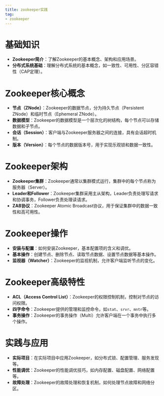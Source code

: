 ```yaml
---
title: zookeeper实践
tag:
- zookeeper
---
```


# 基础知识

- **Zookeeper简介**：了解Zookeeper的基本概念、架构和应用场景。
- **分布式系统基础**：理解分布式系统的基本概念，如一致性、可用性、分区容错性（CAP定理）。

# Zookeeper核心概念

- **节点（ZNode）**：Zookeeper的数据节点，分为持久节点（Persistent ZNode）和临时节点（Ephemeral ZNode）。
- **数据模型**：Zookeeper的数据模型是一个层次化的树结构，每个节点可以存储数据和子节点。
- **会话（Session）**：客户端与Zookeeper服务器之间的连接，具有会话超时机制。
- **版本（Version）**：每个节点的数据版本号，用于实现乐观锁和数据一致性。

# Zookeeper架构

- **Zookeeper集群**：Zookeeper通常以集群模式运行，集群中的每个节点称为服务器（Server）。
- **Leader和Follower**：Zookeeper集群采用主从架构，Leader负责处理写请求和协调事务，Follower负责处理读请求。
- **ZAB协议**：Zookeeper Atomic Broadcast协议，用于保证集群中的数据一致性和高可用性。

# Zookeeper操作

- **安装与配置**：如何安装Zookeeper，基本配置项的含义和调优。
- **基本操作**：创建节点、删除节点、读取节点数据、设置节点数据等基本操作。
- **监视器（Watcher）**：Zookeeper的监视机制，允许客户端监听节点的变化。

# Zookeeper高级特性

- **ACL（Access Control List）**：Zookeeper的权限控制机制，控制对节点的访问权限。
- **四字命令**：Zookeeper提供的管理和监控命令，如`stat`、`srvr`、`mntr`等。
- **事务操作**：Zookeeper的事务操作（Multi）允许客户端在一个事务中执行多个操作。

# 实践与应用

- **实际项目**：在实际项目中应用Zookeeper，如分布式锁、配置管理、服务发现等。
- **性能调优**：Zookeeper的性能调优技巧，如内存配置、磁盘配置、网络配置等。
- **故障处理**：Zookeeper的故障处理和恢复机制，如何处理节点故障和网络分区。